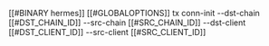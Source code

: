 [[#BINARY hermes]] [[#GLOBALOPTIONS]] tx conn-init --dst-chain [[#DST_CHAIN_ID]] --src-chain [[#SRC_CHAIN_ID]] --dst-client [[#DST_CLIENT_ID]] --src-client [[#SRC_CLIENT_ID]]